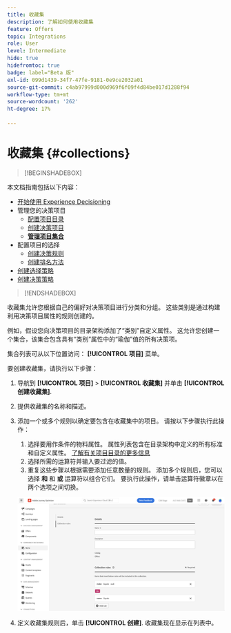 ```yaml
---
title: 收藏集
description: 了解如何使用收藏集
feature: Offers
topic: Integrations
role: User
level: Intermediate
hide: true
hidefromtoc: true
badge: label="Beta 版"
exl-id: 099d1439-34f7-47fe-9181-0e9ce2032a01
source-git-commit: c4ab97999d000d969f6f09f4d84be017d1288f94
workflow-type: tm+mt
source-wordcount: '262'
ht-degree: 17%

---
```


# 收藏集 {#collections}

>[!BEGINSHADEBOX]

本文档指南包括以下内容：

* [开始使用 Experience Decisioning](gs-experience-decisioning.md)
* 管理您的决策项目
   * [配置项目目录](catalogs.md)
   * [创建决策项目](items.md)
   * **[管理项目集合](collections.md)**
* 配置项目的选择
   * [创建决策规则](rules.md)
   * [创建排名方法](ranking.md)
* [创建选择策略](selection-strategies.md)
* [创建决策策略](create-decision.md)

>[!ENDSHADEBOX]

收藏集允许您根据自己的偏好对决策项目进行分类和分组。 这些类别是通过构建利用决策项目属性的规则创建的。

例如，假设您向决策项目的目录架构添加了“类别”自定义属性。 这允许您创建一个集合，该集合包含具有“类别”属性中的“瑜伽”值的所有决策项。

集合列表可从以下位置访问： **[!UICONTROL 项目]** 菜单。

要创建收藏集，请执行以下步骤：

1. 导航到 **[!UICONTROL 项目]** > **[!UICONTROL 收藏集]** 并单击 **[!UICONTROL 创建收藏集]**.
1. 提供收藏集的名称和描述。
1. 添加一个或多个规则以确定要包含在收藏集中的项目。 请按以下步骤执行此操作：

   1. 选择要用作条件的物料属性。 属性列表包含在目录架构中定义的所有标准和自定义属性。 [了解有关项目目录的更多信息](catalogs.md)
   1. 选择所需的运算符并输入要过滤的值。
   1. 重复这些步骤以根据需要添加任意数量的规则。 添加多个规则后，您可以选择 **和** 和 **或** 运算符以组合它们。 要执行此操作，请单击运算符徽章以在两个选项之间切换。

   ![](assets/collection-create.png)

1. 定义收藏集规则后，单击 **[!UICONTROL 创建]**. 收藏集现在显示在列表中。
